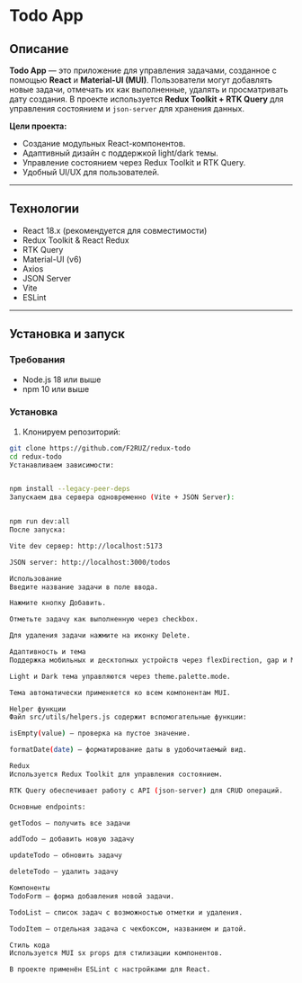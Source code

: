 # Todo App

## Описание

**Todo App** — это приложение для управления задачами, созданное с помощью **React** и **Material-UI (MUI)**. Пользователи могут добавлять новые задачи, отмечать их как выполненные, удалять и просматривать дату создания. В проекте используется **Redux Toolkit + RTK Query** для управления состоянием и `json-server` для хранения данных.

**Цели проекта:**
- Создание модульных React-компонентов.
- Адаптивный дизайн с поддержкой light/dark темы.
- Управление состоянием через Redux Toolkit и RTK Query.
- Удобный UI/UX для пользователей.

---

## Технологии

- React 18.x (рекомендуется для совместимости)
- Redux Toolkit & React Redux
- RTK Query
- Material-UI (v6)
- Axios
- JSON Server
- Vite
- ESLint

---

## Установка и запуск

### Требования
- Node.js 18 или выше
- npm 10 или выше

### Установка
1. Клонируем репозиторий:
```bash
git clone https://github.com/F2RUZ/redux-todo
cd redux-todo
Устанавливаем зависимости:


npm install --legacy-peer-deps
Запускаем два сервера одновременно (Vite + JSON Server):


npm run dev:all
После запуска:

Vite dev сервер: http://localhost:5173

JSON server: http://localhost:3000/todos

Использование
Введите название задачи в поле ввода.

Нажмите кнопку Добавить.

Отметьте задачу как выполненную через checkbox.

Для удаления задачи нажмите на иконку Delete.

Адаптивность и тема
Поддержка мобильных и десктопных устройств через flexDirection, gap и MUI Grid.

Light и Dark тема управляются через theme.palette.mode.

Тема автоматически применяется ко всем компонентам MUI.

Helper функции
Файл src/utils/helpers.js содержит вспомогательные функции:

isEmpty(value) — проверка на пустое значение.

formatDate(date) — форматирование даты в удобочитаемый вид.

Redux
Используется Redux Toolkit для управления состоянием.

RTK Query обеспечивает работу с API (json-server) для CRUD операций.

Основные endpoints:

getTodos — получить все задачи

addTodo — добавить новую задачу

updateTodo — обновить задачу

deleteTodo — удалить задачу

Компоненты
TodoForm — форма добавления новой задачи.

TodoList — список задач с возможностью отметки и удаления.

TodoItem — отдельная задача с чекбоксом, названием и датой.

Стиль кода
Используется MUI sx props для стилизации компонентов.

В проекте применён ESLint с настройками для React.


